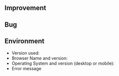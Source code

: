 <!--
First Of All, Thanks for your contribution.

It's an open source project, I share my free time here and in others [open source projects](https://tiagoporto.github.io).

Maybe I'll take time until I close this issue. Please, don't get discouraged, your contribution will make it's better project.

To help me close this issue fast please provide some usefull infos.
-->

## Improvement
<!-- If suggesting a change/improvement, explain the difference from current behavior -->


## Bug
<!-- If describing a bug, tell me what happens -->


## Environment
<!-- Include as many relevant details about the environment you experienced the bug in -->
* Version used:
* Browser Name and version:
* Operating System and version (desktop or mobile):
* Error message
  ```
  ```
 
